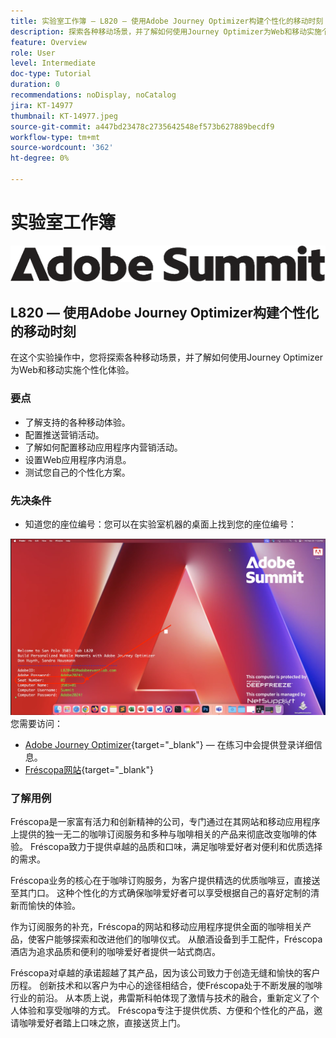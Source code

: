 ```yaml
---
title: 实验室工作簿 — L820 — 使用Adobe Journey Optimizer构建个性化的移动时刻
description: 探索各种移动场景，并了解如何使用Journey Optimizer为Web和移动实施个性化体验。
feature: Overview
role: User
level: Intermediate
doc-type: Tutorial
duration: 0
recommendations: noDisplay, noCatalog
jira: KT-14977
thumbnail: KT-14977.jpeg
source-git-commit: a447bd23478c2735642548ef573b627889becdf9
workflow-type: tm+mt
source-wordcount: '362'
ht-degree: 0%

---
```



# 实验室工作簿

![Adobe Summit — 替换文本](/help/summit/l820-lab-workbook/assets/adobe-summit.png "Adobe Summit")


## L820 — 使用Adobe Journey Optimizer构建个性化的移动时刻

在这个实验操作中，您将探索各种移动场景，并了解如何使用Journey Optimizer为Web和移动实施个性化体验。

### 要点

* 了解支持的各种移动体验。
* 配置推送营销活动。
* 了解如何配置移动应用程序内营销活动。
* 设置Web应用程序内消息。
* 测试您自己的个性化方案。

### 先决条件

* 知道您的座位编号：您可以在实验室机器的桌面上找到您的座位编号：

![名额编号](/help/summit/l820-lab-workbook/assets/locate-seat-number.png)
您需要访问：

* [Adobe Journey Optimizer](https://experience.adobe.com/#/@techmarketingdemos/sname:summit-ajo-lab/journey-optimizer/home){target="_blank"}   — 在练习中会提供登录详细信息。
* [Fréscopa网站](https://dsn.adobe.com/p/adobe-summit-2024?token=eyJhbGciOiJIUzI1NiIsInR5cCI6IkpXVCJ9.eyJpZCI6ImFub255bW91cyIsImVtYWlsIjoiYW5vbnltb3VzQGFkb2JlLmNvbSIsImlzc3VlciI6InNoYXJlZC1saW5rIiwiYXJnb24iOnsiYWNjZXNzIjoicmVhZC1wcm9qZWN0IiwicHJvamVjdElkIjoiYWRvYmUtc3VtbWl0LTIwMjQifSwiaWF0IjoxNzEwNTI0MTIwLCJleHAiOjE3MTIzMzg1MjB9.q2uGVst6HjJw8SCWl-3pViNzepkdGnNCvGqZnbbkTsY){target="_blank"}


### 了解用例

Fréscopa是一家富有活力和创新精神的公司，专门通过在其网站和移动应用程序上提供的独一无二的咖啡订阅服务和多种与咖啡相关的产品来彻底改变咖啡的体验。 Fréscopa致力于提供卓越的品质和口味，满足咖啡爱好者对便利和优质选择的需求。

Fréscopa业务的核心在于咖啡订购服务，为客户提供精选的优质咖啡豆，直接送至其门口。 这种个性化的方式确保咖啡爱好者可以享受根据自己的喜好定制的清新而愉快的体验。

作为订阅服务的补充，Fréscopa的网站和移动应用程序提供全面的咖啡相关产品，使客户能够探索和改进他们的咖啡仪式。 从酿酒设备到手工配件，Fréscopa酒店为追求品质和便利的咖啡爱好者提供一站式商店。

Fréscopa对卓越的承诺超越了其产品，因为该公司致力于创造无缝和愉快的客户历程。 创新技术和以客户为中心的途径相结合，使Fréscopa处于不断发展的咖啡行业的前沿。 从本质上说，弗雷斯科帕体现了激情与技术的融合，重新定义了个人体验和享受咖啡的方式。 Fréscopa专注于提供优质、方便和个性化的产品，邀请咖啡爱好者踏上口味之旅，直接送货上门。



